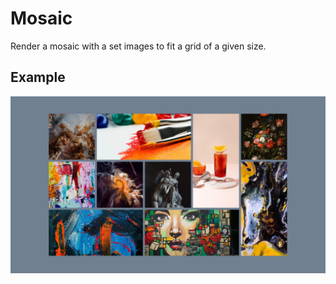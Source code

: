 # Mosaic

Render a mosaic with a set images to fit a grid of a given size.

## Example

![Exampe](example.jpg)
